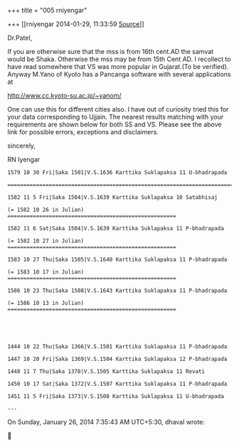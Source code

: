 +++
title = "005 rniyengar"

+++
[[rniyengar	2014-01-29, 11:33:59 [Source](https://groups.google.com/g/samskrita/c/wYNSPqafMYU)]]



Dr.Patel,

If you are otherwise sure that the mss is from 16th cent.AD the samvat would be Shaka. Otherwise the mss may be from 15th Cent AD. I recollect to have read somewhere that VS was more popular in Gujarat.(To be verified). Anyway M.Yano of Kyoto has a Pancanga software with several applications at

<http://www.cc.kyoto-su.ac.jp/~yanom/>

  
One can use this for different cities also. I have out of curiosity tried this for your data corresponding to Ujjain. The nearest results matching with your requirements are shown below for both SS and VS. Please see the above link for possible errors, exceptions and disclaimers.

  

sincerely,

RN Iyengar

  

    1579 10 30 Fri|Saka 1501|V.S.1636 Karttika Suklapaksa 11 U-bhadrapada

    ===============================================================================

    1582 11 5 Fri|Saka 1504|V.S.1639 Karttika Suklapaksa 10 Satabhisaj

    (= 1582 10 26 in Julian) =====================================================

    1582 11 6 Sat|Saka 1504|V.S.1639 Karttika Suklapaksa 11 P-bhadrapada

    (= 1582 10 27 in Julian) =====================================================

    1583 10 27 Thu|Saka 1505|V.S.1640 Karttika Suklapaksa 11 P-bhadrapada

    (= 1583 10 17 in Julian) =====================================================

    1586 10 23 Thu|Saka 1508|V.S.1643 Karttika Suklapaksa 11 P-bhadrapada

    (= 1586 10 13 in Julian) =====================================================

    

    

    1444 10 22 Thu|Saka 1366|V.S.1501 Karttika Suklapaksa 11 P-bhadrapada

    1447 10 20 Fri|Saka 1369|V.S.1504 Karttika Suklapaksa 12 P-bhadrapada

    1448 11 7 Thu|Saka 1370|V.S.1505 Karttika Suklapaksa 11 Revati

    1450 10 17 Sat|Saka 1372|V.S.1507 Karttika Suklapaksa 11 P-bhadrapada

    1451 11 5 Fri|Saka 1373|V.S.1508 Karttika Suklapaksa 11 U-bhadrapada

    ---

On Sunday, January 26, 2014 7:35:43 AM UTC+5:30, dhaval wrote:



